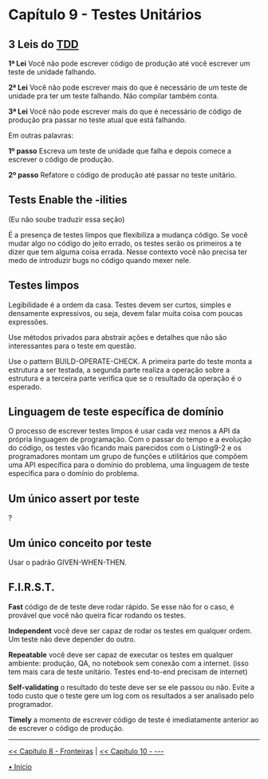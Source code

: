 # Capítulo 9 - Testes Unitários


## 3 Leis do [TDD](https://en.wikipedia.org/wiki/Test-driven_development)

**1ª Lei** <!--  Você não pode falar sobre o clube luta --> 
Você não pode escrever código de produção até você escrever um teste de unidade
falhando. 

**2ª Lei** 
Você não pode escrever mais do que é necessário de um teste de unidade pra ter 
um teste falhando. Não compilar também conta.

**3ª Lei**
Você não pode escrever mais do que é necessário de código de produção pra passar
no teste atual que está falhando.

Em outras palavras:

**1º passo** Escreva um teste de unidade que falha e depois comece a escrever
o código de produção.

**2º passo** Refatore o código de produção até passar no teste unitário.


## Tests Enable the -ilities
(Eu não soube traduzir essa seção)

É a presença de testes limpos que flexibiliza a mudança código. Se você mudar
algo no código do jeito errado, os testes serão os primeiros a te dizer que tem
alguma coisa errada. Nesse contexto você não precisa ter medo de introduzir bugs
no código quando mexer nele.


## Testes limpos
Legibilidade é a ordem da casa. Testes devem ser curtos, simples e densamente
expressivos, ou seja, devem falar muita coisa com poucas expressões.

Use métodos privados para abstrair ações e detalhes que não são interessantes 
para o teste em questão.

Use o pattern BUILD-OPERATE-CHECK. A primeira parte do teste monta a estrutura a
ser testada, a segunda parte realiza a operação sobre a estrutura e a terceira 
parte verifica que se o resultado da operação é o esperado.


## Linguagem de teste específica de domínio
O processo de escrever testes limpos é usar cada vez menos a API da própria 
linguagem de programação. Com o passar do tempo e a evolução do código, os 
testes vão ficando mais parecidos com o Listing9-2 e os programadores montam um 
grupo de funções e utilitários que compõem uma API específica para o domínio 
do problema, uma linguagem de teste específica para o domínio do problema.


## Um único assert por teste
?

## Um único conceito por teste
Usar o padrão GIVEN-WHEN-THEN.

## F.I.R.S.T.

**Fast** 
código de de teste deve rodar rápido. Se esse não for o caso, é provável que 
você não queira ficar rodando os testes.

**Independent** 
você deve ser capaz de rodar os testes em qualquer ordem. Um teste não deve 
depender do outro.

**Repeatable** 
você deve ser capaz de executar os testes em qualquer ambiente: produção, QA, 
no notebook sem conexão com a internet. (isso tem mais cara de teste unitário. 
Testes end-to-end precisam de internet)

**Self-validating** 
o resultado do teste deve ser se ele passou ou não. Evite a todo custo que o 
teste gere um log com os resultados a ser analisado pelo 
programador.

**Timely** 
a momento de escrever código de teste é imediatamente anterior ao de escrever o
código de produção.


---


[<< Capítulo 8 - Fronteiras](./../chap8_Boundaries/README.md)
|
[<< Capítulo 10 - ---](./../chap10_Classes/README.md)

[• Início](../../README.md)
